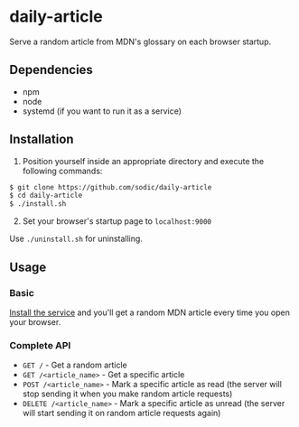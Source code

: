 # daily-article
Serve a random article from MDN's glossary on each browser startup.

## Dependencies
- npm
- node
- systemd (if you want to run it as a service)

## Installation
1. Position yourself inside an appropriate directory and execute the following commands:
```bash
$ git clone https://github.com/sodic/daily-article
$ cd daily-article
$ ./install.sh
````
2. Set your browser's startup page to `localhost:9000`

Use `./uninstall.sh` for uninstalling.

## Usage

### Basic
[Install the service](#installation) and you'll get a random MDN article every time you open your browser.

### Complete API
- `GET /` - Get a random article
- `GET /<article_name>` - Get a specific article
- `POST /<article_name>` - Mark a specific article as read (the server will stop sending it when you make random article requests)
- `DELETE /<article_name>` - Mark a specific article as unread (the server will start sending it on random article requests again)
